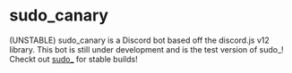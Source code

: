 # sudo_canary
(UNSTABLE) sudo_canary is a Discord bot based off the discord.js v12 library. This bot is still under development and is the test version of sudo_! Checkt out [sudo_](https://github.com/Databyte8/sudo_) for stable builds!
